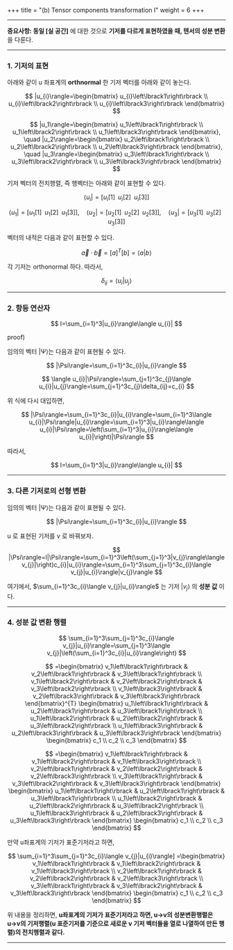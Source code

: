 +++
title = "(b) Tensor components transformation I"
weight = 6
+++

---

**중요사항: 동일 [실 공간]** 에 대한 것으로 **기저를 다르게 표현하였을 때, 텐서의 성분 변환** 을 다룬다.

---

### 1. 기저의 표현

아래와 같이 u 좌표계의 **orthnormal** 한 기저 벡터를 아래와 같이 놓는다.

$$
|u_{i}\rangle=\begin{bmatrix}
    u_{i}\left\lbrack1\right\rbrack \\
    u_{i}\left\lbrack2\right\rbrack \\
    u_{i}\left\lbrack3\right\rbrack
\end{bmatrix}
$$

$$
|u_1\rangle=\begin{bmatrix}
    u_1\left\lbrack1\right\rbrack \\
    u_1\left\lbrack2\right\rbrack \\
    u_1\left\lbrack3\right\rbrack
\end{bmatrix}, \quad
|u_2\rangle=\begin{bmatrix}
    u_2\left\lbrack1\right\rbrack \\
    u_2\left\lbrack2\right\rbrack \\
    u_2\left\lbrack3\right\rbrack
\end{bmatrix}, \quad
|u_3\rangle=\begin{bmatrix}
    u_3\left\lbrack1\right\rbrack \\
    u_3\left\lbrack2\right\rbrack \\
    u_3\left\lbrack3\right\rbrack
\end{bmatrix}
$$

기저 벡터의 전치행렬, 즉 행벡터는 아래와 같이 표현할 수 있다.

$$
\langle u_{i}|
=\left\lbrack 
    u_{i}\left\lbrack1\right\rbrack \,\,\,
    u_{i}\left\lbrack2\right\rbrack \,\,\,
    u_{i}\left\lbrack3\right\rbrack
\right\rbrack
$$

$$
\langle u_1|
=\left\lbrack
    u_1\left\lbrack1\right\rbrack \,\,\,
    u_1\left\lbrack2\right\rbrack \,\,\,
    u_1\left\lbrack3\right\rbrack
\right\rbrack, \quad
\langle u_2|
=\left\lbrack
    u_2\left\lbrack1\right\rbrack \,\,\, 
    u_2\left\lbrack2\right\rbrack \,\,\,
    u_2\left\lbrack3\right\rbrack
\right\rbrack, \quad
\langle u_3|
=\left\lbrack
    u_3\left\lbrack1\right\rbrack \,\,\,
    u_3\left\lbrack2\right\rbrack \,\,\,
    u_3\left\lbrack3\right\rbrack
\right\rbrack
$$

벡터의 내적은 다음과 같이 표현할 수 있다.

$$
\vec{a}\cdot\vec{b}=[a]^{T}[b]=\langle a|b\rangle
$$

각 기저는 orthonormal 하다. 따라서,

$$
\delta_{ij}=\langle u_{i}|u_{j}\rangle
$$

---

### 2. 항등 연산자

$$
I=\sum_{i=1}^3|u_{i}\rangle\langle u_{i}|
$$

proof)

임의의 벡터 |Ψ⟩는 다음과 같이 표현될 수 있다.

$$
|\Psi\rangle=\sum_{i=1}^3c_{i}|u_{i}\rangle
$$

$$
\langle u_{i}|\Psi\rangle=\sum_{j=1}^3c_{j}\langle u_{i}|u_{j}\rangle=\sum_{j=1}^3c_{j}\delta_{ij}=c_{i}
$$

위 식에 다시 대입하면,

$$
|\Psi\rangle=\sum_{i=1}^3c_{i}|u_{i}\rangle=\sum_{i=1}^3\langle u_{i}|\Psi\rangle|u_{i}\rangle=\sum_{i=1}^3|u_{i}\rangle\langle u_{i}|\Psi\rangle=\left(\sum_{i=1}^3|u_{i}\rangle\langle u_{i}|\right)|\Psi\rangle
$$

따라서,

$$
I=\sum_{i=1}^3|u_{i}\rangle\langle u_{i}|
$$

---

### 3. 다른 기저로의 선형 변환

임의의 벡터 |Ψ⟩는 다음과 같이 표현될 수 있다.

$$
|\Psi\rangle=\sum_{i=1}^3c_{i}|u_{i}\rangle
$$

u 로 표현된 기저를 v 로 바꿔보자.

$$
|\Psi\rangle=I|\Psi\rangle=\sum_{i=1}^3\left(\sum_{j=1}^3|v_{j}\rangle\langle v_{j}|\right)c_{i}|u_{i}\rangle=\sum_{i=1}^3\sum_{j=1}^3c_{i}\langle v_{j}|u_{i}\rangle|v_{j}\rangle
$$

여기에서, $\sum_{i=1}^3c_{i}\langle v_{j}|u_{i}\rangle$ 는 기저 $|v_{j}\rangle$ 의 **성분 값** 이다.

---

### 4. 성분 값 변환 행렬

$$
\sum_{i=1}^3\sum_{j=1}^3c_{i}\langle v_{j}|u_{i}\rangle=\sum_{j=1}^3\langle v_{j}|\left(\sum_{i=1}^3c_{i}|u_{i}\rangle\right)
$$

$$
=\begin{bmatrix}
    v_1\left\lbrack1\right\rbrack & v_2\left\lbrack1\right\rbrack & v_3\left\lbrack1\right\rbrack \\ 
    v_1\left\lbrack2\right\rbrack & v_2\left\lbrack2\right\rbrack & v_3\left\lbrack2\right\rbrack \\ 
    v_1\left\lbrack3\right\rbrack & v_2\left\lbrack3\right\rbrack & v_3\left\lbrack3\right\rbrack
\end{bmatrix}^{T}
\begin{bmatrix}
    u_1\left\lbrack1\right\rbrack & u_2\left\lbrack1\right\rbrack & u_3\left\lbrack1\right\rbrack \\
    u_1\left\lbrack2\right\rbrack & u_2\left\lbrack2\right\rbrack & u_3\left\lbrack2\right\rbrack \\
    u_1\left\lbrack3\right\rbrack & u_2\left\lbrack3\right\rbrack & u_3\left\lbrack3\right\rbrack
\end{bmatrix}
\begin{bmatrix}
    c_1 \\ c_2 \\ c_3
\end{bmatrix} 
$$

$$
=\begin{bmatrix}
    v_1\left\lbrack1\right\rbrack & v_1\left\lbrack2\right\rbrack & v_1\left\lbrack3\right\rbrack \\
    v_2\left\lbrack1\right\rbrack & v_2\left\lbrack2\right\rbrack & v_2\left\lbrack3\right\rbrack \\ 
    v_3\left\lbrack1\right\rbrack & v_3\left\lbrack2\right\rbrack & v_3\left\lbrack3\right\rbrack
\end{bmatrix}
\begin{bmatrix}
    u_1\left\lbrack1\right\rbrack & u_2\left\lbrack1\right\rbrack & u_3\left\lbrack1\right\rbrack \\ 
    u_1\left\lbrack2\right\rbrack & u_2\left\lbrack2\right\rbrack & u_3\left\lbrack2\right\rbrack \\ 
    u_1\left\lbrack3\right\rbrack & u_2\left\lbrack3\right\rbrack & u_3\left\lbrack3\right\rbrack
\end{bmatrix}
\begin{bmatrix}
    c_1 \\ c_2 \\ c_3
\end{bmatrix}
$$

만약 u좌표계의 기저가 표준기저라고 하면,

$$
\sum_{i=1}^3\sum_{j=1}^3c_{i}\langle v_{j}|u_{i}\rangle]
=\begin{bmatrix}
    v_1\left\lbrack1\right\rbrack & v_1\left\lbrack2\right\rbrack & v_1\left\lbrack3\right\rbrack \\
    v_2\left\lbrack1\right\rbrack & v_2\left\lbrack2\right\rbrack & v_2\left\lbrack3\right\rbrack \\
    v_3\left\lbrack1\right\rbrack & v_3\left\lbrack2\right\rbrack & v_3\left\lbrack3\right\rbrack
\end{bmatrix}
\begin{bmatrix}
    c_1 \\ c_2 \\ c_3
\end{bmatrix}
$$

위 내용을 정리하면, **u좌표계의 기저가 표준기저라고 하면, u→v의 성분변환행렬은 u→v의 기저행렬(u 표준기저를 기준으로 새로운 v 기저 벡터들을 열로 나열하여 만든 행렬)의 전치행렬과 같다.**

---